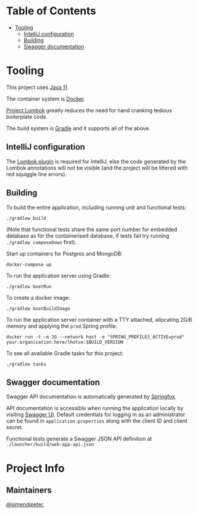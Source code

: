 
# Table of Contents
- [Tooling](#tooling)
    - [IntelliJ configuration](#intellij-configuration)
	- [Building](#building)
	- [Swagger documentation](#swagger-documentation)



# Tooling
This project uses [Java 11](https://openjdk.java.net/projects/jdk/11/).

The container system is [Docker](https://www.docker.com/).

[Project Lombok](https://projectlombok.org/) greatly reduces the need for hand cranking tedious boilerplate code.

The build system is [Gradle](https://gradle.org/) and it supports all of the above.

## IntelliJ configuration
The [Lombok plugin](https://plugins.jetbrains.com/plugin/6317-lombok/) is required for IntelliJ, else the code generated
by the Lombok annotations will not be visible (and the project will be littered with red squiggle line errors).

## Building
To build the entire application, including running unit and functional tests:

`./gradlew build`

(Note that functional tests share the same port number for embedded database as for the containerised database, if
tests fail try running `./gradlew composeDown` first).

Start up containers for Postgres and MongoDB:

`docker-compose up`

To run the application server using Gradle:

`./gradlew bootRun`

To create a docker image:

`./gradlew bootBuildImage`

To run the application server container with a TTY attached, allocating 2GiB memory and applying the `prod` Spring profile:

`docker run -t -m 2G --network host -e "SPRING_PROFILES_ACTIVE=prod" your.organisation.here/lhotse:$BUILD_VERSION`

To see all available Gradle tasks for this project:

`./gradlew tasks`


## Swagger documentation
Swagger API documentation is automatically generated by [Springfox](https://springfox.github.io/springfox/docs/current/).

API documentation is accessible when running the application locally by visiting
[Swagger UI](http://localhost:8080/swagger-ui/index.html). Default credentials for logging in as an administrator can 
be found in `application.properties` along with the client ID and client secret.

Functional tests generate a Swagger JSON API definition at `./launcher/build/web-app-api.json`

# Project Info

## Maintainers
[@simendipeter](https://github.com/simendipeter),
